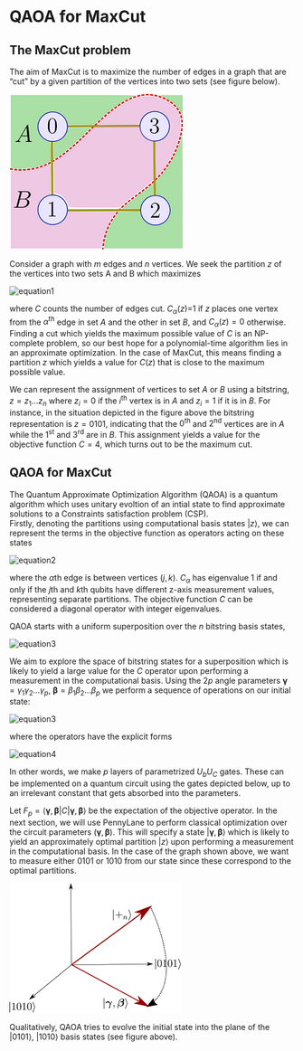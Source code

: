 # QAOA for MaxCut

## The MaxCut problem 

The aim of MaxCut is to maximize the number of edges in a graph that are “cut” by a given partition of the vertices into two sets (see figure below).

![maximum cut example](./images/qaoa_maxcut_partition.png)

Consider a graph with _m_ edges and _n_ vertices. We seek the partition _z_ of the vertices into two sets A and B which maximizes

![equation1](https://latex.codecogs.com/gif.latex?C(z)%20=%20\sum_{\alpha%20=1}^{m}C_{\alpha}(z))

where _C_ counts the number of edges cut. _C<sub>&alpha;_(_z_)=1 if _z_ places one vertex from the
$\alpha^\text{th}$ edge in set $A$ and the other in set $B$, and $C_\alpha(z)=0$ otherwise.
Finding a cut which yields the maximum possible value of $C$ is an NP-complete problem, so our best hope for a
polynomial-time algorithm lies in an approximate optimization.
In the case of MaxCut, this means finding a partition $z$ which
yields a value for $C(z)$ that is close to the maximum possible value.

We can represent the assignment of vertices to set $A$ or $B$ using a bitstring,
$z=z_1...z_n$ where $z_i=0$ if the $i^\text{th}$ vertex is in $A$ and
$z_i = 1$ if it is in $B$. For instance,
in the situation depicted in the figure above the bitstring representation is $z=0101\text{,}$
indicating that the $0^{\text{th}}$ and $2^{\text{nd}}$ vertices are in $A$
while the $1^{\text{st}}$ and $3^{\text{rd}}$ are in
$B$. This assignment yields a value for the objective function
$C=4$, which turns out to be the maximum cut.

## QAOA for MaxCut

The Quantum Approximate Optimization Algorithm (QAOA) is a quantum algorithm which uses unitary evoltion of an intial state to find approximate solutions to a Constraints satisfaction problem (CSP).<br>
Firstly, denoting the partitions using computational basis states $|z\rangle$, we can represent the terms in the
objective function as operators acting on these states

![equation2](https://latex.codecogs.com/gif.latex?C_\alpha%20=%20\frac{1}{2}\left(1-\sigma_{z}^j\sigma_{z}^k\right))

where the $\alpha\text{th}$ edge is between vertices $(j,k)$.
$C_\alpha$ has eigenvalue 1 if and only if the $j\text{th}$ and $k\text{th}$
qubits have different z-axis measurement values, representing separate partitions.
The objective function $C$ can be considered a diagonal operator with integer eigenvalues.

QAOA starts with a uniform superposition over the $n$ bitstring basis states,

![equation3](https://latex.codecogs.com/gif.latex?|+_{n}\rangle%20=%20\frac{1}{\sqrt{2^n}}\sum_{z\in%20\{0,1\}^n}%20|z\rangle)

We aim to explore the space of bitstring states for a superposition which is likely to yield a
large value for the $C$ operator upon performing a measurement in the computational basis.
Using the $2p$ angle parameters
$\boldsymbol{\gamma} = \gamma_1\gamma_2...\gamma_p$, $\boldsymbol{\beta} = \beta_1\beta_2...\beta_p$
we perform a sequence of operations on our initial state:

![equation3](https://latex.codecogs.com/gif.latex?|\boldsymbol{\gamma},\boldsymbol{\beta}\rangle%20=%20U_{B_p}U_{C_p}U_{B_{p-1}}U_{C_{p-1}}...U_{B_1}U_{C_1}|+_n\rangle)

where the operators have the explicit forms

![equation4](https://latex.codecogs.com/gif.latex?U_{B_l}%20=%20e^{-i\beta_lB}%20=%20\prod_{j=1}^n%20e^{-i\beta_l\sigma_x^j},%20\\%20U_{C_l}%20=%20e^{-i\gamma_lC}%20=%20\prod_{\text{edge%20(j,k)}}%20e^{-i\gamma_l(1-\sigma_z^j\sigma_z^k)/2})

In other words, we make $p$ layers of parametrized $U_bU_C$ gates.
These can be implemented on a quantum circuit using the gates depicted below, up to an irrelevant constant
that gets absorbed into the parameters.

Let $F_p = \langle \boldsymbol{\gamma},
\boldsymbol{\beta} | C | \boldsymbol{\gamma},\boldsymbol{\beta} \rangle$ be the expectation of the objective operator.
In the next section, we will use PennyLane to perform classical optimization
over the circuit parameters $(\boldsymbol{\gamma}, \boldsymbol{\beta})$.
This will specify a state $|\boldsymbol{\gamma},\boldsymbol{\beta}\rangle$ which is
likely to yield an approximately optimal partition $|z\rangle$ upon performing a measurement in the
computational basis.
In the case of the graph shown above, we want to measure either 0101 or 1010 from our state since these correspond to
the optimal partitions.

![QAOA optimal state](./images/qaoa_optimal_state.png)

Qualitatively, QAOA tries to evolve the initial state into the plane of the
$|0101\rangle$, $|1010\rangle$ basis states (see figure above).

